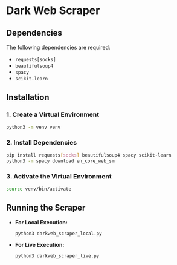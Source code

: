 # Dark Web Scraper

## Dependencies

The following dependencies are required:

- `requests[socks]`
- `beautifulsoup4`
- `spacy`
- `scikit-learn`

## Installation

### 1. Create a Virtual Environment
```bash
python3 -m venv venv
```

### 2. Install Dependencies
```bash
pip install requests[socks] beautifulsoup4 spacy scikit-learn
python3 -m spacy download en_core_web_sm
```

### 3. Activate the Virtual Environment
```bash
source venv/bin/activate
```

## Running the Scraper

- **For Local Execution:**
  ```bash
  python3 darkweb_scraper_local.py
  ```

- **For Live Execution:**
  ```bash
  python3 darkweb_scraper_live.py
  ```


